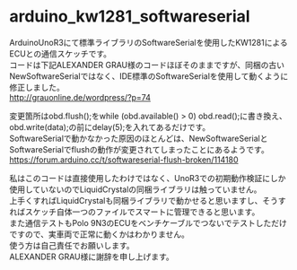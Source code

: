# arduino_kw1281_softwareserial
ArduinoUnoR3にて標準ライブラリのSoftwareSerialを使用したKW1281によるECUとの通信スケッチです。<br>
コードは下記ALEXANDER GRAU様のコードほぼそのままですが、同梱の古いNewSoftwareSerialではなく、IDE標準のSoftwareSerialを使用して動くように修正しました。<br>
http://grauonline.de/wordpress/?p=74

変更箇所はobd.flush();をwhile (obd.available() > 0) obd.read();に書き換え、obd.write(data);の前にdelay(5);を入れてあるだけです。<br>
SoftwareSerialで動かなかった原因のほとんどは、NewSoftwareSerialとSoftwareSerialでflushの動作が変更されてしまったことにあるようです。<br>
https://forum.arduino.cc/t/softwareserial-flush-broken/114180

私はこのコードは直接使用したわけではなく、UnoR3での初期動作検証にしか使用していないのでLiquidCrystalの同梱ライブラリは触っていません。<br>
上手くすればLiquidCrystalも同梱ライブラリで動かせると思いますし、そうすればスケッチ自体一つのファイルでスマートに管理できると思います。<br>
また通信テストもPolo 9N3のECUをベンチケーブルでつないでテストしただけですので、実車両で正常に動くかはわかりません。<br>
使う方は自己責任でお願いします。<br>
ALEXANDER GRAU様に謝辞を申し上げます。
